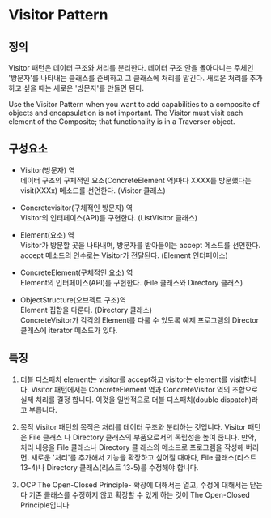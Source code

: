 # Visitor Pattern
## 정의
Visitor 패턴은 데이터 구조와 처리를 분리한다. 
데이터 구조 안을 돌아다니는 주체인 '방문자'를 나타내는 클래스를 준비하고 그 클래스에 처리를 맡긴다. 
새로운 처리를 추가하고 싶을 때는 새로운 '방문자'를 만들면 된다.

Use the Visitor Pattern when you want to add capabilities to a composite of objects and encapsulation is not important.
The Visitor must visit each element of the Composite; that functionality is in a Traverser object.

## 구성요소
- Visitor(방문자) 역<br>
데이터 구조의 구체적인 요소(ConcreteElement 역)마다 XXXX를 방문했다는 visit(XXXx) 메소드를 선언한다. (Visitor 클래스)

- Concretevisitor(구체적인 방문자) 역<br>
Visitor의 인터페이스(API)를 구현한다. (ListVisitor 클래스)

- Element(요소) 역<br>
Visitor가 방문할 곳을 나타내며, 방문자를 받아들이는 accept 메소드를 선언한다. 
accept 메소드의 인수로는 Visitor가 전달된다. 
(Element 인터페이스)

- ConcreteElement(구체적인 요소) 역<br>
Element의 인터페이스(API)를 구현한다. 
(File 클래스와 Directory 클래스)

- ObjectStructure(오브젝트 구조)역<br>
Element 집합을 다룬다. (Directory 클래스)<br>
ConcreteVisitor가 각각의 Element를 다룰 수 있도록 예제 프로그램의 Director 클래스에 iterator 메소드가 있다.

## 특징
1. 더블 디스패치
element는 visitor를 accept하고 visitor는 element를 visit합니다. Visitor 패턴에서는 ConcreteElement 역과 ConcreteVisitor 역의 조합으로 실제 처리를 결정 합니다. 이것을 일반적으로 더블 디스패치(double dispatch)라고 부릅니다.

2. 목적
Visitor 패턴의 목적은 처리를 데이터 구조와 분리하는 것입니다.
Visitor 패턴은 File 클래스 나 Directory 클래스의 부품으로서의 독립성을 높여 줍니다. 만약, 처리 내용을 File 클래스나 Directory 클 래스의 메소드로 프로그램을 작성해 버리면. 새로운 '처리'를 추가해서 기능을 확장하고 싶어질 때마다, File 클래스(리스트 13-4)나 Directory 클래스(리스트 13-5)를 수정해야 합니다.

3. OCP
The Open-Closed Principle- 확장에 대해서는 열고, 수정에 대해서는 닫는다
기존 클래스를 수정하지 않고 확장할 수 있게 하는 것이 The Open-Closed Principle입니다